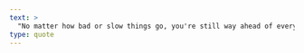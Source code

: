 ```yaml
---
text: >
  "No matter how bad or slow things go, you're still way ahead of everyone who isn't even trying." - Tony Robbins
type: quote
---
```

